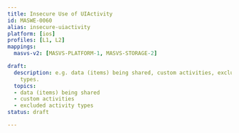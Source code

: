 ```yaml
---
title: Insecure Use of UIActivity
id: MASWE-0060
alias: insecure-uiactivity
platform: [ios]
profiles: [L1, L2]
mappings:
  masvs-v2: [MASVS-PLATFORM-1, MASVS-STORAGE-2]

draft:
  description: e.g. data (items) being shared, custom activities, excluded activity
    types.
  topics:
  - data (items) being shared
  - custom activities
  - excluded activity types
status: draft

---
```


